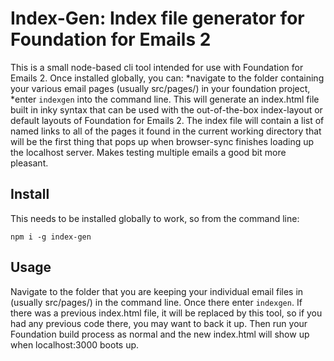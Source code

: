 # Index-Gen: Index file generator for Foundation for Emails 2

This is a small node-based cli tool intended for use with Foundation for Emails 2. Once installed globally, you can:
*navigate to the folder containing your various email pages (usually src/pages/) in your foundation project,
*enter `indexgen` into the command line.
This will generate an index.html file built in inky syntax that can be used with the out-of-the-box index-layout or default layouts of Foundation for Emails 2. The index file will contain a list of named links to all of the pages it found in the current working directory that will be the first thing that pops up when browser-sync finishes loading up the localhost server. Makes testing multiple emails a good bit more pleasant.

## Install

This needs to be installed globally to work, so from the command line:

```npm i -g index-gen```

## Usage

Navigate to the folder that you are keeping your individual email files in (usually src/pages/) in the command line. Once there enter `indexgen`. If there was a previous index.html file, it will be replaced by this tool, so if you had any previous code there, you may want to back it up. Then run your Foundation build process as normal and the new index.html will show up when localhost:3000 boots up.
